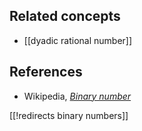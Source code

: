 

## Related concepts

* [[dyadic rational number]]

## References

* Wikipedia, _[Binary number](https://en.wikipedia.org/wiki/Binary_numeral_system)_

[[!redirects binary numbers]]